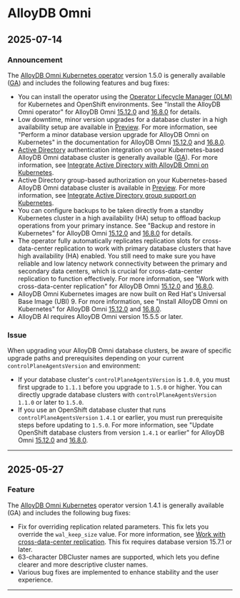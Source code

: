 # AlloyDB Omni

## 2025-07-14

### Announcement

The [AlloyDB Omni Kubernetes operator](/alloydb/omni/current/docs/deploy-kubernetes) version 1.5.0 is generally available ([GA](https://cloud.google.com/products#product-launch-stages)) and includes the following features and bug fixes:

* You can install the operator using the [Operator Lifecycle Manager (OLM)](https://operator-lifecycle.io/) for Kubernetes and OpenShift environments. See "Install the AlloyDB Omni operator" for AlloyDB Omni [15.12.0](/alloydb/omni/15.12.0/docs/deploy-kubernetes#olm) and [16.8.0](/alloydb/omni/16.8.0/docs/deploy-kubernetes#olm) for details.
* Low downtime, minor version upgrades for a database cluster in a high availability setup are available in [Preview](https://cloud.google.com/products#product-launch-stages). For more information, see "Perform a minor database version upgrade for AlloyDB Omni on Kubernetes" in the documentation for AlloyDB Omni [15.12.0](/alloydb/omni/15.12.0/docs/upgrade-kubernetes-database-minor-version) and [16.8.0](/alloydb/omni/16.8.0/docs/upgrade-kubernetes-database-minor-version).
* [Active Directory](https://en.wikipedia.org/wiki/Active_Directory) authentication integration on your Kubernetes-based AlloyDB Omni database cluster is generally available ([GA](https://cloud.google.com/products#product-launch-stages)). For more information, see [Integrate Active Directory with AlloyDB Omni on Kubernetes](/alloydb/omni/16.8.0/docs/integrate-active-directory-kubernetes-operator).
* Active Directory group-based authorization on your Kubernetes-based AlloyDB Omni database cluster is available in [Preview](https://cloud.google.com/products#product-launch-stages). For more information, see [Integrate Active Directory group support on Kubernetes](/alloydb/omni/16-next/docs/integrate-ad-group-support-kubernetes-operator).
* You can configure backups to be taken directly from a standby Kubernetes cluster in a high availability (HA) setup to offload backup operations from your primary instance. See "Backup and restore in Kubernetes" for AlloyDB Omni [15.12.0](/alloydb/omni/15.12.0/docs/backup-kubernetes) and [16.8.0](/alloydb/omni/16.8.0/docs/backup-kubernetes) for details.
* The operator fully automatically replicates replication slots for cross-data-center replication to work with primary database clusters that have high availability (HA) enabled. You still need to make sure you have reliable and low latency network connectivity between the primary and secondary data centers, which is crucial for cross-data-center replication to function effectively. For more information, see "Work with cross-data-center replication" for AlloyDB Omni [15.12.0](/alloydb/omni/15.12.0/docs/cross-data-center-replication) and [16.8.0](/alloydb/omni/16.8.0/docs/cross-data-center-replication).
* AlloyDB Omni Kubernetes images are now built on Red Hat's Universal Base Image (UBI) 9. For more information, see "Install AlloyDB Omni on Kubernetes" for AlloyDB Omni [15.12.0](/alloydb/omni/15.12.0/docs/deploy-kubernetes#base-image) and [16.8.0](/alloydb/omni/16.8.0/docs/deploy-kubernetes#base-image).
* AlloyDB AI requires AlloyDB Omni version 15.5.5 or later.

### Issue

When upgrading your AlloyDB Omni database clusters, be aware of specific upgrade paths and prerequisites depending on your current `controlPlaneAgentsVersion` and environment:

* If your database cluster's `controlPlaneAgentsVersion` is `1.0.0`, you must first upgrade to `1.1.1` before you upgrade to `1.5.0` or higher. You can directly upgrade database clusters with `controlPlaneAgentsVersion` `1.1.0` or later to `1.5.0`.
* If you use an OpenShift database cluster that runs `controlPlaneAgentsVersion` `1.4.1` or earlier, you must run prerequisite steps before updating to `1.5.0`. For more information, see "Update OpenShift database clusters from version `1.4.1` or earlier" for AlloyDB Omni [15.12.0](/alloydb/omni/15.12.0/docs/upgrade-kubernetes-operator-version#update-openshift) and [16.8.0](/alloydb/omni/16.8.0/docs/upgrade-kubernetes-operator-version#update-openshift).

---
## 2025-05-27

### Feature

The [AlloyDB Omni Kubernetes](/alloydb/omni/current/docs/deploy-kubernetes) operator version 1.4.1 is generally available (GA) and includes the following bug fixes:

* Fix for overriding replication related parameters. This fix lets you override the `wal_keep_size` value. For more information, see [Work with cross-data-center replication](/alloydb/omni/current/docs/cross-data-center-replication/work-with-cross-data-center-replication). This fix requires database version 15.7.1 or later.
* 63-character DBCluster names are supported, which lets you define clearer and more descriptive cluster names.
* Various bug fixes are implemented to enhance stability and the user experience.

---
